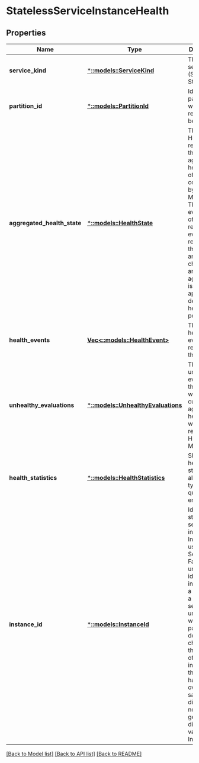 # StatelessServiceInstanceHealth

## Properties
Name | Type | Description | Notes
------------ | ------------- | ------------- | -------------
**service_kind** | [***::models::ServiceKind**](ServiceKind.md) | The kind of service (Stateless or Stateful). | [optional] [default to null]
**partition_id** | [***::models::PartitionId**](PartitionId.md) | Id of the partition to which this replica belongs. | [optional] [default to null]
**aggregated_health_state** | [***::models::HealthState**](HealthState.md) | The HealthState representing the aggregated health state of the entity computed by Health Manager. The health evaluation of the entity reflects all events reported on the entity and its children (if any). The aggregation is done by applying the desired health policy. | [optional] [default to null]
**health_events** | [**Vec<::models::HealthEvent>**](HealthEvent.md) | The list of health events reported on the entity. | [optional] [default to null]
**unhealthy_evaluations** | [***::models::UnhealthyEvaluations**](UnhealthyEvaluations.md) | The unhealthy evaluations that show why the current aggregated health state was returned by Health Manager. | [optional] [default to null]
**health_statistics** | [***::models::HealthStatistics**](HealthStatistics.md) | Shows the health statistics for all children types of the queried entity. | [optional] [default to null]
**instance_id** | [***::models::InstanceId**](InstanceId.md) | Id of a stateless service instance. InstanceId is used by Service Fabric to uniquely identify an instance of a partition of a stateless service. It is unique within a partition and does not change for the lifetime of the instance. If the instance has failed over on the same or different node, it will get a different value for the InstanceId. | [optional] [default to null]

[[Back to Model list]](../README.md#documentation-for-models) [[Back to API list]](../README.md#documentation-for-api-endpoints) [[Back to README]](../README.md)


